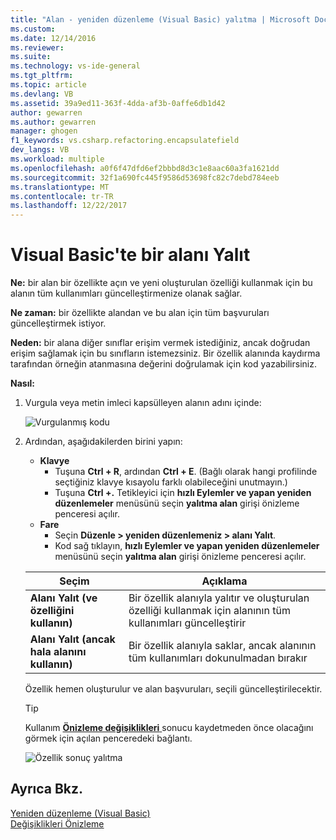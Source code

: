 ```yaml
---
title: "Alan - yeniden düzenleme (Visual Basic) yalıtma | Microsoft Docs"
ms.custom: 
ms.date: 12/14/2016
ms.reviewer: 
ms.suite: 
ms.technology: vs-ide-general
ms.tgt_pltfrm: 
ms.topic: article
ms.devlang: VB
ms.assetid: 39a9ed11-363f-4dda-af3b-0affe6db1d42
author: gewarren
ms.author: gewarren
manager: ghogen
f1_keywords: vs.csharp.refactoring.encapsulatefield
dev_langs: VB
ms.workload: multiple
ms.openlocfilehash: a0f6f47dfd6ef2bbbd8d3c1e8aac60a3fa1621dd
ms.sourcegitcommit: 32f1a690fc445f9586d53698fc82c7debd784eeb
ms.translationtype: MT
ms.contentlocale: tr-TR
ms.lasthandoff: 12/22/2017
---
```

# <a name="encapsulate-a-field-in-visual-basic"></a>Visual Basic'te bir alanı Yalıt
**Ne:** bir alan bir özellikte açın ve yeni oluşturulan özelliği kullanmak için bu alanın tüm kullanımları güncelleştirmenize olanak sağlar.

**Ne zaman:** bir özellikte alandan ve bu alan için tüm başvuruları güncelleştirmek istiyor.  

**Neden:** bir alana diğer sınıflar erişim vermek istediğiniz, ancak doğrudan erişim sağlamak için bu sınıfların istemezsiniz.  Bir özellik alanında kaydırma tarafından örneğin atanmasına değerini doğrulamak için kod yazabilirsiniz.

**Nasıl:**

1. Vurgula veya metin imleci kapsülleyen alanın adını içinde:

   ![Vurgulanmış kodu](media/encapsulate_highlight.png)

1. Ardından, aşağıdakilerden birini yapın:
   * **Klavye**
     * Tuşuna **Ctrl + R**, ardından **Ctrl + E**.  (Bağlı olarak hangi profilinde seçtiğiniz klavye kısayolu farklı olabileceğini unutmayın.)
     * Tuşuna **Ctrl +.** Tetikleyici için **hızlı Eylemler ve yapan yeniden düzenlemeler** menüsünü seçin **yalıtma alan** girişi önizleme penceresi açılır.
   * **Fare**
     * Seçin **Düzenle > yeniden düzenlemeniz > alanı Yalıt**.
     * Kod sağ tıklayın, **hızlı Eylemler ve yapan yeniden düzenlemeler** menüsünü seçin **yalıtma alan** girişi önizleme penceresi açılır.

   Seçim | Açıklama
   --------- | -----------
   **Alanı Yalıt (ve özelliğini kullanın)** | Bir özellik alanıyla yalıtır ve oluşturulan özelliği kullanmak için alanının tüm kullanımları güncelleştirir
   **Alanı Yalıt (ancak hala alanını kullanın)** | Bir özellik alanıyla saklar, ancak alanının tüm kullanımları dokunulmadan bırakır

   Özellik hemen oluşturulur ve alan başvuruları, seçili güncelleştirilecektir.

   > [!TIP]
   > Kullanım [ **Önizleme değişiklikleri** ](../../ide/preview-changes.md) sonucu kaydetmeden önce olacağını görmek için açılan penceredeki bağlantı.

   ![Özellik sonuç yalıtma](media/encapsulate_result.png)

## <a name="see-also"></a>Ayrıca Bkz.  
[Yeniden düzenleme (Visual Basic)](../refactoring-vb.md)  
[Değişiklikleri Önizleme](../../ide/preview-changes.md)